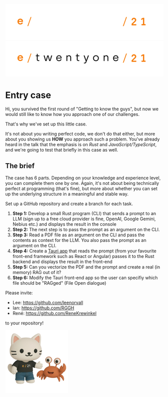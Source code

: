 <img src='./images/e21-banner-transparent-white-full.png#gh-dark-mode-only' alt='e/21'/>
<img src='./images/e21-banner-transparent-black-full.png#gh-light-mode-only' alt='e/21'/>

# Entry case

Hi, you survived the first round of "Getting to know the guys", but now we would still like to know how you approach one of our challenges.

That's why we've set up this little case.

It's not about you writing perfect code, we don't do that either, but more about you showing us **HOW** you approach such a problem. You've already heard in the talk that the emphasis is on *Rust* and *JavaScript/TypeScript*, and we're going to test that briefly in this case as well.

## The brief

The case has 6 parts. Depending on your knowledge and experience level, you can complete them one by one. Again, it's not about being technically perfect at programming (that's fine), but more about whether you can set up the underlying structure in a meaningful and stable way.

Set up a GitHub repository and create a branch for each task.

1. **Step 1:** Develop a small Rust program (CLI) that sends a prompt to an LLM (sign up to a free cloud provider is fine, OpenAI, Google Gemini, Nebius etc.) and displays the result in the console
2. **Step 2:** The next step is to pass the prompt as an argument on the CLI.
3. **Step 3:** Read a PDF file as an argument on the CLI and pass the contents as context for the LLM. You also pass the prompt as an argument on the CLI.
4. **Step 4:** Create a [Tauri app](https://tauri.app) that reads the prompt (from your favourite front-end framework such as React or Angular) passes it to the Rust backend and displays the result in the front-end
5. **Step 5:** Can you vectorize the PDF and the prompt and create a real (in memory) RAG out of it?
6. **Step 6:** Modify the Tauri front-end app so the user can specifiy which file should be "RAGged" (File Open dialogue)

Please invite:

* Lee: https://github.com/leenorvall
* Ian: https://github.com/RGGH
* René: https://github.com/ReneKrewinkel

to your repository!

<img src='./images/oscar-ferris-jeans.png' width="200px" alt='e/21'/>

